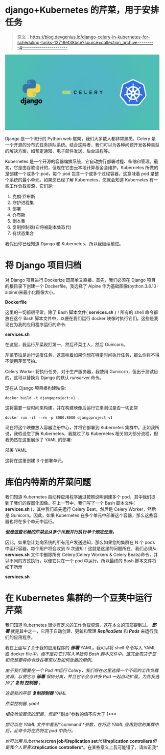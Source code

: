 # django+Kubernetes 的芹菜，用于安排任务

> 原文：<https://blog.devgenius.io/django-celery-in-kubernetes-for-scheduling-tasks-12718ef38bce?source=collection_archive---------4----------------------->

![](img/b12e352c1f5a80fc1f1666c2795c4717.png)

Django 是一个流行的 Python web 框架，我们大多数人都非常熟悉，Celery 是一个开源的分布式任务排队系统。结合这两者，我们可以为各种问题开发各种类型的解决方案，如预定通知、电子邮件发送、后台进程等。

Kubernetes 是一个开源的容器编排系统，它自动执行部署过程、伸缩和管理。最初，它是由谷歌设计的，但现在它由云本地计算基金会维护。Kubernetes 所做的是创建一个或多个 pod，每个 pod 包含一个或多个过程容器，这意味着 pod 是整个系统的最小单元。如果您已经了解 Kubernetes，您就会知道 Kubernetes 有一些工作负载资源，它们是:

1.  克朗·乔布斯
2.  守护进程集
3.  部署
4.  乔布斯
5.  副本集
6.  复制控制器(它将被副本集取代)
7.  有状态集合

我假设你已经知道 Django 和 Kubernetes，所以我继续前进。

# **将 Django 项目归档**

对 Django 项目进行 Dockerize 既简单又直接。首先，我们必须在 Django 项目的根目录下创建一个 Dockerfile。我选择了 Alpine 作为基础图像(python:3.8.10-alpine)来最小化图像大小。

**Dockerfile**

这里的一切都很平常，除了 Bash 脚本文件( **services.sh** )！所有的 shell 命令都放在这个 Bash 脚本文件中，以便在我们运行 docker 映像时执行它们。这些是我现在为我的应用程序运行的命令:

**services.sh**

在这里，我运行芹菜殴打第一，然后芹菜工人，然后 Gunicorn。

芹菜节拍是运行调度任务，这意味着如果你想在特定时间执行任务，那么你将不得不使用芹菜节拍。

Celery Worker 将执行任务，对于生产服务器，我使用 Gunicorn，但出于测试目的，这可以替换为 Django 的默认 *runserver* 命令。

现在从 Django 项目根构建映像:

```
docker build -t djangoproject:v1 .
```

这将需要一些时间来构建，并在构建映像后运行它来测试是否一切正常

```
docker run -it --rm -p 8080:8080 djangoproject:v1
```

现在将这个映像放入容器注册中心，并将它部署到 Kubernetes 集群中。正如我所说，我假设您了解 Kubernetes，我跳过了与 Kubernetes 相关的大部分流程，但我仍然在这里展示了 YAML 的部署:

部署 YAML

这将在这里创建 3 个部署单元。

# 库伯内特斯的芹菜问题

我们知道 Kubernetes 自动秤应用程序通过按照说明创建多个 pod，其中我们提到了我们的容器化图像。在上一节中，我们写了一个 Bash 脚本文件( **services.sh** )，其中我们首先运行 Celery Beat，然后是 Celery Worker，然后是 Gunicorn。因此，如果 Kubernetes 在多个单元中部署这个容器，那么这些容器也将在多个单元中运行。

***但是这些吊舱的芹菜会从多个吊舱并行执行单个预定任务。***

因此，如果您计划向系统的所有用户发送通知，那么如果您的集群在 N 个 pods 中运行容器，每个用户将会收到 N 次通知！这就是这里的问题所在，我们必须从 **services.sh** 文件中删除所有 Celery(Celery Workers & Celery Beats)命令，并以不同的方式执行，以便它只在一个 pod 中运行。所以最终的 Bash 脚本文件将如下所示

**services.sh**

# 在 Kubernetes 集群的一个豆荚中运行芹菜

我们知道 Kubernetes 很少有定义的工作负载资源，这在本文的顶部提到过。 ***部署*** 就是其中之一，它用于自动创建、更新和管理 ***ReplicaSets*** 和 ***Pods*** 来运行我们的应用程序。

我在上面写了关于我的应用程序的 ***部署*** YAML。我可以将 shell 命令写入 YAML 或 docker file*中，而不是将它们写入单独的 Bash 脚本文件中。这完全取决于您和您想要将命令放在哪里以及如何放置的用例。*

*由于我们需要在一个 Pod 中运行 Celery，我们将在这里选择一个不同的工作负载资源，以便它与 ***部署*** 保持分离，并且它不会与许多 Pod 一起自动扩展，为此我选择了 ***复制* *控制器*** 。*

*这是我的芹菜 ***复制控制器*** YAML*

*芹菜控制器. yaml*

*相应地设置您的配置，但是**“副本”参数的值不应大于 1***

*您可以在 YAML 文件中看到**‘command’**参数，在将此 YAML 应用到您的集群中后，此命令将在此特定 pod 中执行。*

*也可以用 Kubernetes***cron job***和***replication set***代替***replication controllers***但是我个人更喜欢***replication controllers***。在某些意义上我可能错了，请纠正我*